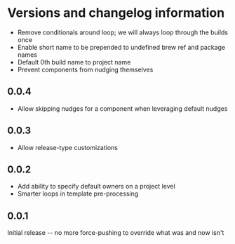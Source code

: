 # Versions and changelog information

* Remove conditionals around loop; we will always loop through the builds once
* Enable short name to be prepended to undefined brew ref and package names
* Default 0th build name to project name
* Prevent components from nudging themselves

## 0.0.4

* Allow skipping nudges for a component when leveraging default nudges

## 0.0.3

* Allow release-type customizations

## 0.0.2

* Add ability to specify default owners on a project level
* Smarter loops in template pre-processing

## 0.0.1

Initial release -- no more force-pushing to override what was and now isn't